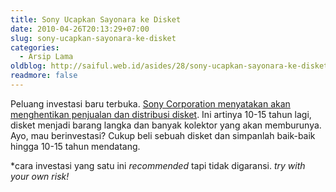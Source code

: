 ```yaml
---
title: Sony Ucapkan Sayonara ke Disket
date: 2010-04-26T20:13:29+07:00
slug: sony-ucapkan-sayonara-ke-disket
categories:
  - Arsip Lama
oldblog: http://saiful.web.id/asides/28/sony-ucapkan-sayonara-ke-disket/
readmore: false
---
```


Peluang investasi baru terbuka. [Sony Corporation menyatakan akan menghentikan penjualan dan distribusi disket](http://www.detikinet.com/read/2010/04/26/154520/1345695/317/sony-ucapkan-sayonara-pada-disket). Ini artinya 10-15 tahun lagi, disket menjadi barang langka dan banyak kolektor yang akan memburunya. Ayo, mau berinvestasi? Cukup beli sebuah disket dan simpanlah baik-baik hingga 10-15 tahun mendatang.

*cara investasi yang satu ini _recommended_ tapi tidak digaransi. _try with your own risk!_
